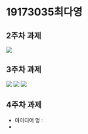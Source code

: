 # 19173035최다영

## 2주차 과제
<img width="" height="" src="./png/DY_2.png"></img>
    
## 3주차 과제
<img width="" height="" src="./png/DY_3_1.png"></img>
<img width="" height="" src="./png/DY_3_2.png"></img>
<img width="" height="" src="./png/DY_3_3.png"></img>
    
## 4주차 과제
- 아이디어 명 :
- 
